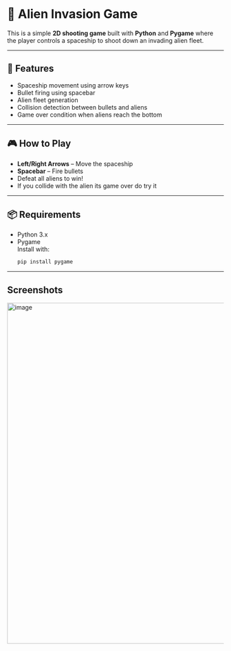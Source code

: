 # 👾 Alien Invasion Game

This is a simple **2D shooting game** built with **Python** and **Pygame** where the player controls a spaceship to shoot down an invading alien fleet.

---

## 🚀 Features

- Spaceship movement using arrow keys  
- Bullet firing using spacebar  
- Alien fleet generation  
- Collision detection between bullets and aliens  
- Game over condition when aliens reach the bottom

---

## 🎮 How to Play

- **Left/Right Arrows** – Move the spaceship  
- **Spacebar** – Fire bullets  
- Defeat all aliens to win!
- If you collide with the alien its game over do try it

---

## 📦 Requirements

- Python 3.x
- Pygame  
  Install with:
  ```bash
  pip install pygame

---

## Screenshots
<img width="996" height="791" alt="image" src="https://github.com/user-attachments/assets/831b5d24-3f24-4961-9e77-0a5bf2ebe7ef" />







